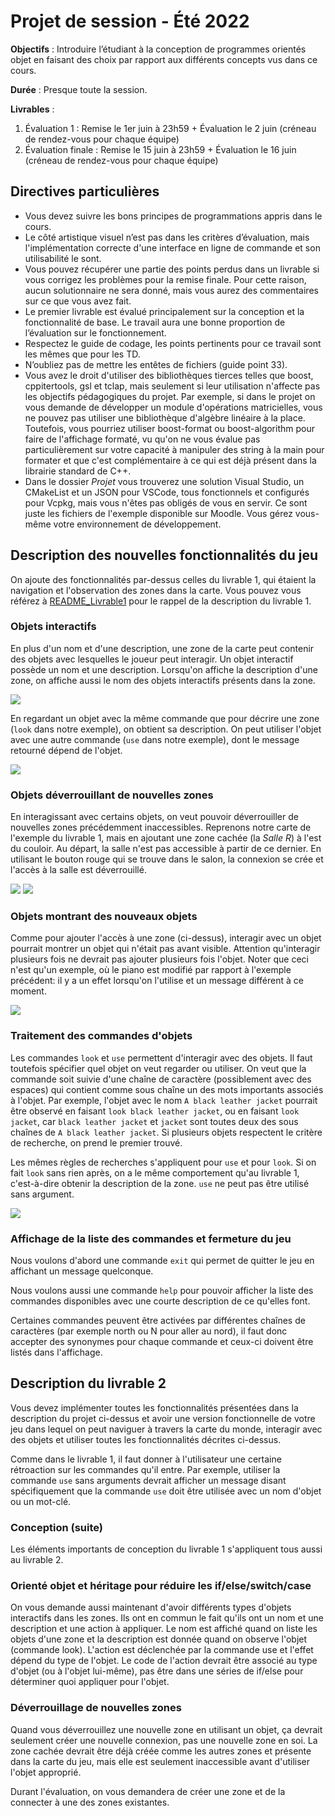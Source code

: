 # Projet de session - Été 2022

**Objectifs** : Introduire l’étudiant à la conception de programmes orientés objet en faisant des choix par rapport aux différents concepts vus dans ce cours. 

**Durée** : Presque toute la session.

**Livrables** : <br>
1. Évaluation 1 : Remise le 1er juin à 23h59 + Évaluation le 2 juin (créneau de rendez-vous pour chaque équipe)
1. Évaluation finale : Remise le 15 juin à 23h59 + Évaluation le 16 juin (créneau de rendez-vous pour chaque équipe)


## Directives particulières

- Vous devez suivre les bons principes de programmations appris dans le cours.
- Le côté artistique visuel n’est pas dans les critères d’évaluation, mais l'implémentation correcte d'une interface en ligne de commande et son utilisabilité le sont.
- Vous pouvez récupérer une partie des points perdus dans un livrable si vous corrigez les problèmes pour la remise finale. Pour cette raison, aucun solutionnaire ne sera donné, mais vous aurez des commentaires sur ce que vous avez fait.
- Le premier livrable est évalué principalement sur la conception et la fonctionnalité de base. Le travail aura une bonne proportion de l’évaluation sur le fonctionnement.
- Respectez le guide de codage, les points pertinents pour ce travail sont les mêmes que pour les TD.
- N’oubliez pas de mettre les entêtes de fichiers (guide point 33).
- Vous avez le droit d'utiliser des bibliothèques tierces telles que boost, cppitertools, gsl et tclap, mais seulement si leur utilisation n'affecte pas les objectifs pédagogiques du projet. Par exemple, si dans le projet on vous demande de développer un module d'opérations matricielles, vous ne pouvez pas utiliser une bibliothèque d'algèbre linéaire à la place. Toutefois, vous pourriez utiliser boost-format ou boost-algorithm pour faire de l'affichage formaté, vu qu'on ne vous évalue pas particulièrement sur votre capacité à manipuler des string à la main pour formater et que c'est complémentaire à ce qui est déjà présent dans la librairie standard de C++.
- Dans le dossier *Projet* vous trouverez une solution Visual Studio, un CMakeList et un JSON pour VSCode, tous fonctionnels et configurés pour Vcpkg, mais vous n'êtes pas obligés de vous en servir. Ce sont juste les fichiers de l'exemple disponible sur Moodle. Vous gérez vous-même votre environnement de développement.

## Description des nouvelles fonctionnalités du jeu

On ajoute des fonctionnalités par-dessus celles du livrable 1, qui étaient la navigation et l'observation des zones dans la carte. Vous pouvez vous référez à [README_Livrable1](README_Livrable1.md) pour le rappel de la description du livrable 1.

### Objets interactifs

En plus d'un nom et d'une description, une zone de la carte peut contenir des objets avec lesquelles le joueur peut interagir. Un objet interactif possède un nom et une description. Lorsqu'on affiche la description d'une zone, on affiche aussi le nom des objets interactifs présents dans la zone.

<img src="doc/assets/screenshot_item_basic.png">

En regardant un objet avec la même commande que pour décrire une zone (`look` dans notre exemple), on obtient sa description. On peut utiliser l'objet avec une autre commande (`use` dans notre exemple), dont le message retourné dépend de l'objet.

<img src="doc/assets/screenshot_item_use_look.png">

<!--
### Inventaire

TODO: On le fait ou pas?
-->

### Objets déverrouillant de nouvelles zones

En interagissant avec certains objets, on veut pouvoir déverrouiller de nouvelles zones précédemment inaccessibles. Reprenons notre carte de l'exemple du livrable 1, mais en ajoutant une zone cachée (la *Salle R*) à l'est du couloir. Au départ, la salle n'est pas accessible à partir de ce dernier. En utilisant le bouton rouge qui se trouve dans le salon, la connexion se crée et l'accès à la salle est déverrouillé.

<img src="doc/assets/house_map_hidden_room.png">


<img src="doc/assets/screenshot_unlock_hidden_room.png">

### Objets montrant des nouveaux objets
Comme pour ajouter l'accès à une zone (ci-dessus), interagir avec un objet pourrait montrer un objet qui n'était pas avant visible. Attention qu'interagir plusieurs fois ne devrait pas ajouter plusieurs fois l'objet. Noter que ceci n'est qu'un exemple, où le piano est modifié par rapport à l'exemple précédent: il y a un effet lorsqu'on l'utilise et un message différent à ce moment.

<img src="doc/assets/screenshot_new_item_discovered.png">

### Traitement des commandes d'objets

Les commandes `look` et `use` permettent d'interagir avec des objets. Il faut toutefois spécifier quel objet on veut regarder ou utiliser. On veut que la commande soit suivie d'une chaîne de caractère (possiblement avec des espaces) qui contient comme sous chaîne un des mots importants associés à l'objet. Par exemple, l'objet avec le nom `A black leather jacket` pourrait être observé en faisant `look black leather jacket`, ou en faisant `look jacket`, car `black leather jacket` et `jacket` sont toutes deux des sous chaînes de `A black leather jacket`. Si plusieurs objets respectent le critère de recherche, on prend le premier trouvé.

Les mêmes règles de recherches s'appliquent pour `use` et pour `look`. Si on fait `look` sans rien après, on a le même comportement qu'au livrable 1, c'est-à-dire obtenir la description de la zone. `use` ne peut pas être utilisé sans argument.

<img src="doc/assets/screenshot_item_use_look_argument.png">

### Affichage de la liste des commandes et fermeture du jeu
Nous voulons d'abord une commande `exit` qui permet de quitter le jeu en affichant un message quelconque.

Nous voulons aussi une commande `help` pour pouvoir afficher la liste des commandes disponibles avec une courte description de ce qu'elles font.

Certaines commandes peuvent être activées par différentes chaînes de caractères (par exemple north ou N pour aller au nord), il faut donc accepter des synonymes pour chaque commande et ceux-ci doivent être listés dans l'affichage.

## Description du livrable 2

Vous devez implémenter toutes les fonctionnalités présentées dans la description du projet ci-dessus et avoir une version fonctionnelle de votre jeu dans lequel on peut naviguer à travers la carte du monde, interagir avec des objets et utiliser toutes les fonctionnalités décrites ci-dessus. 

Comme dans le livrable 1, il faut donner à l'utilisateur une certaine rétroaction sur les commandes qu'il entre. Par exemple, utiliser la commande `use` sans arguments devrait afficher un message disant spécifiquement que la commande `use` doit être utilisée avec un nom d'objet ou un mot-clé.

### Conception (suite)

Les éléments importants de conception du livrable 1 s'appliquent tous aussi au livrable 2.

### **Orienté objet et héritage pour réduire les if/else/switch/case**
On vous demande aussi maintenant d'avoir différents types d'objets interactifs dans les zones.  Ils ont en commun le fait qu'ils ont un nom et une description et une action à appliquer. Le nom est affiché quand on liste les objets d'une zone et la description est donnée quand on observe l'objet (commande look). L'action est déclenchée par la commande use et l'effet dépend du type de l'objet.  Le code de l'action devrait être associé au type d'objet (ou à l'objet lui-même), pas être dans une séries de if/else pour déterminer quoi appliquer pour l'objet.

### Déverrouillage de nouvelles zones

Quand vous déverrouillez une nouvelle zone en utilisant un objet, ça devrait seulement créer une nouvelle connexion, pas une nouvelle zone en soi. La zone cachée devrait être déjà créée comme les autres zones et présente dans la carte du jeu, mais elle est seulement inaccessible avant d'utiliser l'objet approprié.

Durant l'évaluation, on vous demandera de créer une zone et de la connecter à une des zones existantes.


